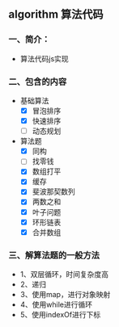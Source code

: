 ## algorithm 算法代码

### 一、简介：
- 算法代码js实现

### 二、包含的内容

- 基础算法
  - [x] 冒泡排序
  - [x] 快速排序
  - [ ] 动态规划
- 算法题
  - [x] 同构
  - [ ] 找零钱
  - [x] 数组打平
  - [x] 缓存
  - [x] 斐波那契数列
  - [x] 两数之和
  - [x] 叶子问题
  - [x] 环形链表
  - [x] 合并数组

### 三、解算法题的一般方法

- 1、双层循环，时间复杂度高
- 2、递归
- 3、使用map，进行对象映射
- 4、使用while进行循环
- 5、使用indexOf进行下标



